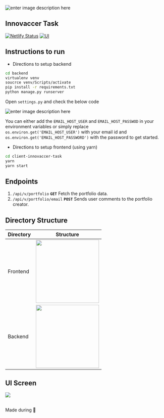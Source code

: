![enter image description here](https://i.imgur.com/yEhpcus.png)
<h2> Innovaccer Task </h2>

[![Netlify Status](https://api.netlify.com/api/v1/badges/ea80bd57-198d-4fa5-9aec-8181c3ac870f/deploy-status)](https://app.netlify.com/sites/portfoliotask/deploys)
  [![UI ](https://img.shields.io/badge/User%20Interface-Link%20to%20UI-orange?style=for-the-badge&logo=appveyor)](https://portfoliotask.netlify.app)


## Instructions to run

* Directions to setup backend
```bash
cd backend
virtualenv venv
soucrce venv/Scripts/activate
pip install -r requirements.txt
python manage.py runserver
```

Open `settings.py` and check the below code

![enter image description here](https://i.imgur.com/PH0B4yD.png)

You can either add the `EMAIL_HOST_USER` and `EMAIL_HOST_PASSWOD` in your environment variables or simply replace `os.environ.get('EMAIL_HOST_USER')` with your email id and `os.environ.get('EMAIL_HOST_PASSWORD')` with the password to get started.

* Directions to setup frontend (using yarn)
```bash
cd client-innovaccer-task
yarn
yarn start
```
## Endpoints

1. <code>/api/v/portfolio</code> **`GET`** Fetch the portfolio data.
2. <code>/api/v/portfolio/email</code> **`POST`** Sends user comments to the portfolio creator.

## Directory Structure

| Directory | Structure |
|--|--|
| Frontend | <img src="https://i.imgur.com/MuHmUEa.png" width="200"/> |
| Backend | <img src="https://i.imgur.com/NSPYNbD.png" width="200"/> |


## UI Screen
<img src="https://i.imgur.com/XNY6cEI.png"/>


<br>
<br>

Made during 🌙 